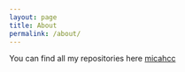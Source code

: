 ```yaml
---
layout: page
title: About
permalink: /about/
---
```


You can find all my repositories here [micahcc](https://github.com/micahcc)
